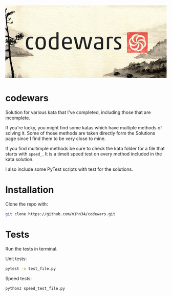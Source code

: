 <h1 align="center"><img src="codewars-logo.jpg"/></h1>

# codewars

Solution for various kata that I've completed,
including those that are incomplete.

If you're lucky, you might find some katas which have multiple methods of solving it. Some of those methods are taken directly form the Solutions page since I find them to be very close to mine.

If you find multimple methods be sure to check the kata folder for a file that starts with ```speed_```. It is a timeit speed test on every method included in the kata solution.

I also include some PyTest scripts with test for the solutions.

# Installation

Clone the repo with:

```bash
git clone https://github.com/m1hn34/codewars.git
```

# Tests

Run the tests in terminal.

Unit tests:

```bash
pytest -v test_file.py
```

Speed tests:

```bash
python3 speed_test_file.py
```
